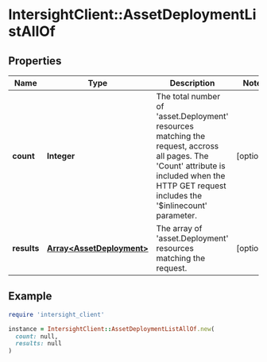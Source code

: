 # IntersightClient::AssetDeploymentListAllOf

## Properties

| Name | Type | Description | Notes |
| ---- | ---- | ----------- | ----- |
| **count** | **Integer** | The total number of &#39;asset.Deployment&#39; resources matching the request, accross all pages. The &#39;Count&#39; attribute is included when the HTTP GET request includes the &#39;$inlinecount&#39; parameter. | [optional] |
| **results** | [**Array&lt;AssetDeployment&gt;**](AssetDeployment.md) | The array of &#39;asset.Deployment&#39; resources matching the request. | [optional] |

## Example

```ruby
require 'intersight_client'

instance = IntersightClient::AssetDeploymentListAllOf.new(
  count: null,
  results: null
)
```

